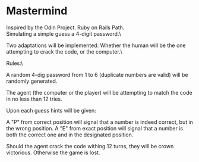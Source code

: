 # Mastermind
Inspired by the Odin Project. Ruby on Rails Path.\
Simulating a simple guess a 4-digit password.\

Two adaptations will be implemented: Whether the human will be the one
attempting to crack the code, or the computer.\

Rules:\\

A random 4-dig password from 1 to 6 (duplicate numbers are valid) will be
randomly generated.

The agent (the computer or the player) will be attempting to match the code
in no less than 12 tries.

Upon each guess hints will be given:

A "P" from correct position will signal that a number is indeed correct, but in the
wrong position.
A "E" from exact position will signal that a number is both the correct one and in the
designated position.

Should the agent crack the code withing 12 turns, they will be crown victorious.
Otherwise the game is lost.
